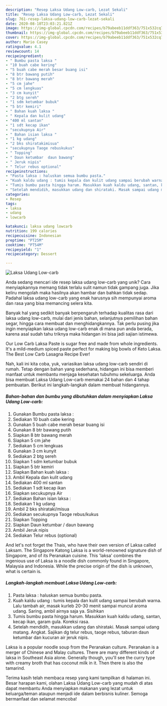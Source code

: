 ```yaml
---
description: "Resep Laksa Udang Low-carb, Lezat Sekali"
title: "Resep Laksa Udang Low-carb, Lezat Sekali"
slug: 761-resep-laksa-udang-low-carb-lezat-sekali
date: 2020-08-10T23:03:21.821Z
image: https://img-global.cpcdn.com/recipes/b79abeeb11ddf363/751x532cq70/laksa-udang-low-carb-foto-resep-utama.jpg
thumbnail: https://img-global.cpcdn.com/recipes/b79abeeb11ddf363/751x532cq70/laksa-udang-low-carb-foto-resep-utama.jpg
cover: https://img-global.cpcdn.com/recipes/b79abeeb11ddf363/751x532cq70/laksa-udang-low-carb-foto-resep-utama.jpg
author: Mario Casey
ratingvalue: 4.1
reviewcount: 14
recipeingredient:
- " Bumbu pasta laksa "
- "10 buah cabe kering"
- "5 buah cabe merah besar buang isi"
- "8 btr bawang putih"
- "8 btr bawang merah"
- "5 cm jahe"
- "5 cm lengkuas"
- "3 cm kunyit"
- "2 btg sereh"
- "1 sdm ketumbar bubuk"
- "5 btr kemiri"
- " Bahan kuah laksa "
- " Kepala dan kulit udang"
- "400 ml santan"
- "1 sdt kecap ikan"
- "secukupnya Air"
- " Bahan isian laksa "
- "1 kg udang"
- "2 bks shiratakimisua"
- "secukupnya Taoge rebuskukus"
- " Topping"
- " Daun ketumbar  daun bawang"
- " Jeruk nipis"
- " Telur rebus optional"
recipeinstructions:
- "Pasta laksa : haluskan semua bumbu pasta."
- "Kuah kaldu udang : tumis kepala dan kulit udang sampai berubah warna. Lalu tambah air, masak kurleb 20-30 menit sampai muncul aroma udang. Saring, ambil airnya saja ya. Sisihkan"
- "Tumis bumbu pasta hingga harum. Masukkan kuah kaldu udang, santan, kecap ikan, garam gula. Koreksi rasa."
- "Setelah mendidih, masukkan udang dan shirataki. Masak sampai udang matang. Angkat. Sajikan dg telur rebus, taoge rebus, taburan daun ketumbar dan kucuran air jeruk nipis."
categories:
- Resep
tags:
- laksa
- udang
- lowcarb

katakunci: laksa udang lowcarb 
nutrition: 199 calories
recipecuisine: Indonesian
preptime: "PT25M"
cooktime: "PT54M"
recipeyield: "1"
recipecategory: Dessert

---
```



![Laksa Udang Low-carb](https://img-global.cpcdn.com/recipes/b79abeeb11ddf363/751x532cq70/laksa-udang-low-carb-foto-resep-utama.jpg)

Anda sedang mencari ide resep laksa udang low-carb yang unik? Cara menyiapkannya memang tidak terlalu sulit namun tidak gampang juga. Jika keliru mengolah maka hasilnya akan hambar dan bahkan tidak sedap. Padahal laksa udang low-carb yang enak harusnya sih mempunyai aroma dan rasa yang bisa memancing selera kita.

Banyak hal yang sedikit banyak berpengaruh terhadap kualitas rasa dari laksa udang low-carb, mulai dari jenis bahan, selanjutnya pemilihan bahan segar, hingga cara membuat dan menghidangkannya. Tak perlu pusing jika ingin menyiapkan laksa udang low-carb enak di mana pun anda berada, karena asal sudah tahu triknya maka hidangan ini bisa jadi sajian istimewa.

Our Low Carb Laksa Paste is sugar free and made from whole ingredients. It&#39;s a mild-medium spiced paste perfect for making big bowls of Keto Laksa. The Best Low Carb Lasagna Recipe Ever!


Nah, kali ini kita coba, yuk, variasikan laksa udang low-carb sendiri di rumah. Tetap dengan bahan yang sederhana, hidangan ini bisa memberi manfaat untuk membantu menjaga kesehatan tubuhmu sekeluarga. Anda bisa membuat Laksa Udang Low-carb memakai 24 bahan dan 4 tahap pembuatan. Berikut ini langkah-langkah dalam membuat hidangannya.

<!--inarticleads1-->

##### Bahan-bahan dan bumbu yang dibutuhkan dalam menyiapkan Laksa Udang Low-carb:

1. Gunakan  Bumbu pasta laksa :
1. Sediakan 10 buah cabe kering
1. Gunakan 5 buah cabe merah besar buang isi
1. Gunakan 8 btr bawang putih
1. Siapkan 8 btr bawang merah
1. Siapkan 5 cm jahe
1. Sediakan 5 cm lengkuas
1. Gunakan 3 cm kunyit
1. Sediakan 2 btg sereh
1. Siapkan 1 sdm ketumbar bubuk
1. Siapkan 5 btr kemiri
1. Siapkan  Bahan kuah laksa :
1. Ambil  Kepala dan kulit udang
1. Sediakan 400 ml santan
1. Sediakan 1 sdt kecap ikan
1. Siapkan secukupnya Air
1. Sediakan  Bahan isian laksa :
1. Sediakan 1 kg udang
1. Ambil 2 bks shirataki/misua
1. Sediakan secukupnya Taoge rebus/kukus
1. Siapkan  Topping
1. Siapkan  Daun ketumbar / daun bawang
1. Ambil  Jeruk nipis
1. Sediakan  Telur rebus (optional)


And let&#39;s not forget the Thais, who have their own version of Laksa called Laksam. The Singapore Katong Laksa is a world-renowned signature dish of Singapore, and of its Peranakan cuisine. This &#39;laksa&#39; combines the ingenious use of Laksa is a noodle dish commonly found in Singapore, Malaysia and Indonesia. While the precise origin of the dish is unknown, what is certain is. 

<!--inarticleads2-->

##### Langkah-langkah membuat Laksa Udang Low-carb:

1. Pasta laksa : haluskan semua bumbu pasta.
1. Kuah kaldu udang : tumis kepala dan kulit udang sampai berubah warna. Lalu tambah air, masak kurleb 20-30 menit sampai muncul aroma udang. Saring, ambil airnya saja ya. Sisihkan
1. Tumis bumbu pasta hingga harum. Masukkan kuah kaldu udang, santan, kecap ikan, garam gula. Koreksi rasa.
1. Setelah mendidih, masukkan udang dan shirataki. Masak sampai udang matang. Angkat. Sajikan dg telur rebus, taoge rebus, taburan daun ketumbar dan kucuran air jeruk nipis.


Laksa is a popular noodle soup from the Peranakan culture. Peranakan is a merger of Chinese and Malay cultures. There are many different kinds of laksa in Southeast Asia alone. Generally though, you&#39;ll see the curry type with creamy broth that has coconut milk in it. Then there is also the tamarind. 

Terima kasih telah membaca resep yang kami tampilkan di halaman ini. Besar harapan kami, olahan Laksa Udang Low-carb yang mudah di atas dapat membantu Anda menyiapkan makanan yang lezat untuk keluarga/teman ataupun menjadi ide dalam berbisnis kuliner. Semoga bermanfaat dan selamat mencoba!
